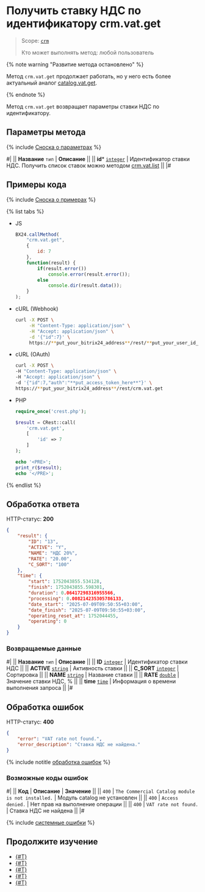 # Получить ставку НДС по идентификатору crm.vat.get

> Scope: [`crm`](../../../scopes/permissions.md)
>
> Кто может выполнять метод: любой пользователь

{% note warning "Развитие метода остановлено" %}

Метод `crm.vat.get` продолжает работать, но у него есть более актуальный аналог [catalog.vat.get](../../../catalog/vat/catalog-vat-get.md).

{% endnote %}

Метод `crm.vat.get` возвращает параметры ставки НДС по идентификатору.

## Параметры метода

{% include [Сноска о параметрах](../../../../_includes/required.md) %}

#|
|| **Название**
`тип` | **Описание** ||
|| **id*** 
[`integer`](../../../data-types.md) | Идентификатор ставки НДС. Получить список ставок можно методом [crm.vat.list](./crm-vat-list.md) ||
|#

## Примеры кода

{% include [Сноска о примерах](../../../../_includes/examples.md) %}

{% list tabs %}

- JS

    ```js
    BX24.callMethod(
        "crm.vat.get",
        {
            id: 7
        },
        function(result) {
            if(result.error())
                console.error(result.error());
            else
                console.dir(result.data());
        }
    );
    ```

- cURL (Webhook)

    ```bash
    curl -X POST \
         -H "Content-Type: application/json" \
         -H "Accept: application/json" \
         -d '{"id":7}' \
         https://**put_your_bitrix24_address**/rest/**put_your_user_id_here**/**put_your_webbhook_here**/crm.vat.get
    ```

- cURL (OAuth)

    ```bash
    curl -X POST \
    -H "Content-Type: application/json" \
    -H "Accept: application/json" \
    -d '{"id":7,"auth":"**put_access_token_here**"}' \
    https://**put_your_bitrix24_address**/rest/crm.vat.get
    ```

- PHP

    ```php
    require_once('crest.php');

    $result = CRest::call(
        'crm.vat.get',
        [
            'id' => 7
        ]
    );

    echo '<PRE>';
    print_r($result);
    echo '</PRE>';
    ```

{% endlist %}

## Обработка ответа

HTTP-статус: **200**

```json
{
    "result": {
        "ID": "13",
        "ACTIVE": "Y",
        "NAME": "НДС 20%",
        "RATE": "20.00",
        "C_SORT": "100"
    },
    "time": {
        "start": 1752043855.534128,
        "finish": 1752043855.598301,
        "duration": 0.06417298316955566,
        "processing": 0.008214235305786133,
        "date_start": "2025-07-09T09:50:55+03:00",
        "date_finish": "2025-07-09T09:50:55+03:00",
        "operating_reset_at": 1752044455,
        "operating": 0
    }
}
```


### Возвращаемые данные

#|
|| **Название**
 `тип` | **Описание** ||
|| **ID**
[`integer`](../../../data-types.md) | Идентификатор ставки НДС ||
|| **ACTIVE**
[`string`](../../../data-types.md) | Активность ставки ||
|| **C_SORT**
[`integer`](../../../data-types.md) | Сортировка ||
|| **NAME**
[`string`](../../../data-types.md) | Название ставки ||
|| **RATE**
[`double`](../../../data-types.md) | Значение ставки НДС, % ||
|| **time**
[`time`](../../../data-types.md#time) | Информация о времени выполнения запроса ||
|#

## Обработка ошибок

HTTP-статус: **400**

```json
{
    "error": "VAT rate not found.",
    "error_description": "Ставка НДС не найдена."
}
```

{% include notitle [обработка ошибок](../../../../_includes/error-info.md) %}

### Возможные коды ошибок

#|
|| **Код** | **Описание** | **Значение** ||
|| `400`     | `The Commercial Catalog module is not installed.` | Модуль catalog не установлен ||
|| `400`     | `Access denied.` | Нет прав на выполнение операции ||
|| `400`     | `VAT rate not found.` | Ставка НДС не найдена ||
|#

{% include [системные ошибки](../../../../_includes/system-errors.md) %}

## Продолжите изучение

- [{#T}](./crm-vat-fields.md)
- [{#T}](./crm-vat-list.md)
- [{#T}](./crm-vat-add.md)
- [{#T}](./crm-vat-update.md)
- [{#T}](./crm-vat-delete.md) 